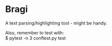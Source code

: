 # Bragi
A text parsing/highlighting tool - might be handy.  

Also, remember to test with:  
$ pytest -n 3 conftest.py test
